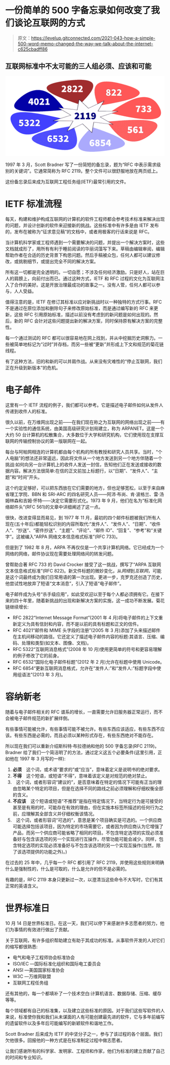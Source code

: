 # 一份简单的 500 字备忘录如何改变了我们谈论互联网的方式

> 原文：<https://levelup.gitconnected.com/2021-043-how-a-simple-500-word-memo-changed-the-way-we-talk-about-the-internet-c625cbadff86>

## 互联网标准中不太可能的三人组必须、应该和可能

![](img/bee6dfd2914ecab030ba6f830f69c014.png)

1997 年 3 月，Scott Bradner 写了一份简短的备忘录，题为“RFC 中表示需求级别的关键词”。它通常简称为 RFC 2119。整个文件可以很舒服地放在两页纸上。

这份备忘录后来成为互联网工程任务组(IETF)最常引用的文件。

# IETF 标准流程

每天，构建和维护构成互联网的计算机的软件工程师都会参考技术标准来解决出现的问题，并设计创新的软件来迎接新的挑战。这些标准中有许多是由 IETF 发布的，发布在被称为“征求意见稿”的文档中，或者用极客的行话来说是 RFC。

当计算机科学家或工程师遇到一个需要解决的问题，并提出一个解决方案时，这些文档就成形了，用所有有利于睡前阅读的华丽词藻写下来。草稿由编辑审阅，编辑帮助作者在合适的历史背景下构思问题。然后手稿被众包，任何人都可以建议修改，或挑剔细节，或提出完全不同的解决方案。

所有这一切都是完全透明的。一切自愿；不涉及任何经济激励。只是好人，站在巨人的肩膀上，向前付出而已。通过这种方式，IETF 和 RFC 过程的文化为互联网注入了合作的美好。这是开放治理最成功的故事之一。没有人管，任何人都可以参与，人人受益。

值得注意的是，IETF 在修订其标准以应对新挑战时以一种独特的方式行事。RFC 不是通过在原位添加和删除句子来修改原始标准，而是通过编写新的 RFC 来更新，这些 RFC 引用原始标准，描述以前没有考虑到的新问题是如何出现的。然后，新的 RFC 会针对这些问题提出新的解决方案，同时保持原有解决方案的完整性。

每一个通过测试的 RFC 都可以很容易地在网上找到，并从中挖掘历史洞察力。一些被简单地标记为“过时”并存档，而另一些被“更新”并形成上下文和规范的菊花链线程。

有了这种方法，旧的和新的可以并肩作战。从来没有灾难性的“停止互联网，我们正在升级到新版本”的危机。

# 电子邮件

这里有一个 IETF 流程的例子，我们都可以参考。它是描述电子邮件如何从发件人传递到收件人的标准。

很久以前，在万维网出现之前——在我们现在称之为互联网的网络出现之前——有一个实验性的通信系统，由美国高级研究计划局建立，称为 ARPANET。这是一个大约 50 台计算机的松散集合，大多数位于大学和研究机构，它们使用现在支撑互联网的传输控制协议的第一版联网在一起。

每台与阿帕网相连的计算机都由每个机构的所有教授和研究人员共享。当时，“个人电脑”的想法还非常遥远，因此将文件从一个地方发送到另一个地方伴随着一个挑战:如何向另一台计算机上的收件人发送一封信，告知他们正在发送或接收的数据内容。解决方法很简单:在信的正文前加上标题行，以“日期”、“发件人”、“主题”和“时间”开头。

这个约定足够好，可以把东西放在它们需要的地方，但也足够宽松，以至于来自麻省理工学院、BBN 和 SRI-ARC 的四名研究人员——阿沛·布尚、肯·波格兰、雷·汤姆林森和吉姆·怀特——决定它需要形式化。1973 年 9 月，他们在名为“标准化网络邮件头”(RFC 561)的文章中详细阐述了这一点。

很快，改进变得显而易见，到 1977 年 11 月，最初的四个邮件标题被我们所有人现在(五十年后)都能轻松识别的内容所取代:“发件人”、“发件人”、“日期”、“收件人”、“抄送”、“密件抄送”、“主题”、“评论”、“邮件 ID”、“回复”、“参考”和“关键字”。这被编入“ARPA 网络文本信息格式标准”(RFC 733)。

但是到了 1982 年 8 月，ARPA 不再仅仅是一个共享计算机网络。它已经成为一个网络的网络，邮件协议现在需要处理网络间的转发问题。

曾帮助合著 RFC 733 的 David Crocker 接受了这一挑战，撰写了“ARPA 互联网文本信息格式标准”(RFC 822)。新文件标题的微妙变化，从*网络*到*互联网*，可能是这个词最终成为我们日常用语的第一次出现。更进一步，克罗克还创造了历史，他尝试性地放弃了短语“文本消息”，引入了短语“电子邮件”。

电子邮件成为头号“杀手级应用”，如此受欢迎以至于每个人都必须拥有它。在接下来的四十年里，随着新挑战的出现和新解决方案的实施，这一成功不断发展。菊花链继续增长:

*   RFC 2822“Internet Message Format”(2001 年 4 月)将电子邮件的上下文重新定义为具有信封和内容，而不是以前的具有标题和正文的信件。
*   RFC 4021“邮件和 MIME 头字段的注册”(2005 年 3 月)添加了头来描述邮件在主机间移动的路径。它还定义了描述电子邮件内容的标题:其语言、压缩、编码、处理和类型(如文本、图像、文档)。
*   RFC 5322“互联网消息格式”(2008 年 10 月)使用更简单的符号和更容易理解的例子修改了它的前身。
*   RFC 6532“国际化电子邮件标题”(2012 年 2 月)允许在标题中使用 Unicode。
*   RFC 6854“更新互联网消息格式，允许在“发件人:”和“发件人:”标题字段中使用组语法”(2013 年 3 月)。

# 容纳新老

随着与电子邮件相关的 RFC 谱系的增长，一直需要允许旧服务器正常运行，而不会被电子邮件规范的新扩展绊倒。

有些事情可能被允许，有些事情可能不被允许。有些东西应该适应，有些东西不应该。有些东西是必需的，而且必须以某种形式存在，有些东西绝对不能存在。

所以现在我们可以重新介绍斯科特·布拉德纳和他的 500 字备忘录(RFC 2119)。Bradner 给了我们一个简洁明了的方法，通过定义这五个必要条件(这里引用，正如他在 1997 年 3 月写的一样):

1.  **必须** ⠀这个词，或术语“要求的”或“应当”，意味着定义是说明书的绝对要求。
2.  **不得** ⠀这个短语，或短语“不得”，意味着该定义是对规范的绝对禁止。
3.  ⠀这个词，或者形容词“建议的”，是否意味着在特定的情况下可能有正当的理由忽略某个特定的项目，但是在选择不同的路线之前必须理解和仔细权衡全部的含义。
4.  **不应该** ⠀这个短语或短语“不推荐”是指在特定情况下，当特定行为是可接受的甚至是有用的时，可能存在有效的理由，但在实施本标签所描述的任何行为之前，应理解其全部含义并仔细权衡该情况。
5.  ⠀这个词，或者形容词“可选的”，意思是某个项目确实是可选的。一个供应商可能选择包括该项目，因为特定的市场需要它，或者因为供应商认为它增强了产品，而另一个供应商可能省略了相同的项目。不包含特定选项的实现必须准备好与包含该选项的另一个实现进行互操作，尽管功能可能会减少。同样，包含特定选项的实现必须准备好与不包含该选项的另一个实现互操作(当然，除了该选项提供的功能之外)。)

在过去的 25 年中，几乎每一个 RFC 都引用了 RFC 2119，并使用这些规则来明确什么是强制性的，什么是可取的，什么是允许的但不是必需的。

有趣的是，RFC 2119 本身只更新过一次，以澄清当这些命令不大写时，它们有其正常的英语含义。

# 世界标准日

10 月 14 日是世界标准日。在这一天，我们可以停下来感谢许多志愿者的努力，他们为事情的有效进行做出了贡献。

关于互联网，有许多组织帮助建立有助于其成功的标准。从事软件开发的人对它们的缩写都很熟悉:

*   电气和电子工程师协会标准协会
*   ISO/IEC —国际标准化组织和国际电工委员会
*   ANSI —美国国家标准协会
*   W3C —万维网联盟
*   互联网工程任务组

还有其他的，每一个都填补了一个技术空白:计算机语言、数据存储、压缩、缓存等等。

每个领域都有自己的标准集，以及建立这些标准的原因。对于我们这些写软件的人来说，标准使你我和我们从未谋面的人有可能创建最先进的软件，它与多年前编写的遗留软件以及多年后可能编写的新颖软件和谐地工作。

Scott Bradner 后来成为 IETF 的中坚分子之一，参与了该过程的各个层面。我们欠他很多。回报他的一种方式是在标准制定过程中做志愿者。

让我们感谢所有的科学家、发明家、工程师和作家，他们为标准的建立贡献了自己的时间和专业知识。